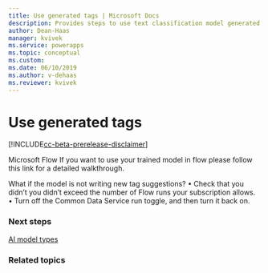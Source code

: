 ```yaml
---
title: Use generated tags | Microsoft Docs
description: Provides steps to use text classification model generated tags
author: Dean-Haas
manager: kvivek
ms.service: powerapps
ms.topic: conceptual
ms.custom: 
ms.date: 06/10/2019
ms.author: v-dehaas
ms.reviewer: kvivek
---
```


# Use generated tags

[!INCLUDE[cc-beta-prerelease-disclaimer](./includes/cc-beta-prerelease-disclaimer.md)]

Microsoft Flow
If you want to use your trained model in flow please follow this link for a detailed walkthrough.


What if the model is not writing new tag suggestions? 
•	Check that you didn’t you didn’t exceed the number of Flow runs your subscription allows. 
•	Turn off the Common Data Service run toggle, and then turn it back on. 



### Next steps
[AI model types](ai-model-types.md) 

### Related topics

